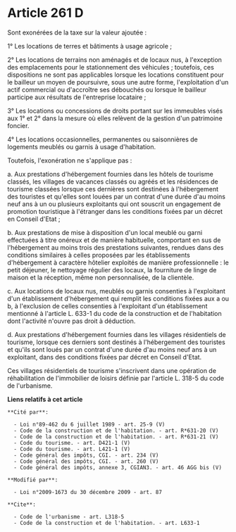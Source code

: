 # Article 261 D

Sont exonérées de la taxe sur la valeur ajoutée : 

1° Les locations de terres et bâtiments à usage agricole ; 

2° Les locations de terrains non aménagés et de locaux nus, à l'exception des emplacements pour le stationnement des
véhicules ; toutefois, ces dispositions ne sont pas applicables lorsque les locations constituent pour le bailleur un moyen
de poursuivre, sous une autre forme, l'exploitation d'un actif commercial ou d'accroître ses débouchés ou lorsque le bailleur
participe aux résultats de l'entreprise locataire ; 

3° Les locations ou concessions de droits portant sur les immeubles visés aux 1° et 2° dans la mesure où elles relèvent de la
gestion d'un patrimoine foncier. 

4° Les locations occasionnelles, permanentes ou saisonnières de logements meublés ou garnis à usage d'habitation. 

Toutefois, l'exonération ne s'applique pas : 

a. Aux prestations d'hébergement fournies dans les hôtels de tourisme classés, les villages de vacances classés ou agréés et
les résidences de tourisme classées lorsque ces dernières sont destinées à l'hébergement des touristes et qu'elles sont
louées par un contrat d'une durée d'au moins neuf ans à un  ou plusieurs exploitants qui ont souscrit un engagement de
promotion touristique à l'étranger dans les conditions fixées par un décret en Conseil d'Etat ; 

b. Aux prestations de mise à disposition d'un local meublé ou garni effectuées à titre onéreux et de manière habituelle,
comportant en sus de l'hébergement au moins trois des prestations suivantes, rendues dans des conditions similaires à celles
proposées par les établissements d'hébergement à caractère hôtelier exploités de manière professionnelle : le petit déjeuner,
le nettoyage régulier des locaux, la fourniture de linge de maison et la réception, même non personnalisée, de la clientèle. 

c. Aux locations de locaux nus, meublés ou garnis consenties à l'exploitant d'un établissement d'hébergement qui remplit les
conditions fixées aux a ou b, à l'exclusion de celles consenties à l'exploitant d'un établissement mentionné à l'article L.
633-1 du code de la construction et de l'habitation dont l'activité n'ouvre pas droit à déduction. 

d. Aux prestations d'hébergement fournies dans les villages résidentiels de tourisme, lorsque ces derniers sont destinés à
l'hébergement des touristes et qu'ils sont loués par un contrat d'une durée d'au moins neuf ans à un exploitant, dans des
conditions fixées par décret en Conseil d'Etat. 

Ces villages résidentiels de tourisme s'inscrivent dans une opération de réhabilitation de l'immobilier de loisirs définie
par l'article L. 318-5 du code de l'urbanisme.

**Liens relatifs à cet article**

	**Cité par**:

	  - Loi n°89-462 du 6 juillet 1989 - art. 25-9 (V)
	  - Code de la construction et de l'habitation. - art. R*631-20 (V)
	  - Code de la construction et de l'habitation. - art. R*631-21 (V)
	  - Code du tourisme. - art. D421-1 (V)
	  - Code du tourisme. - art. L421-1 (V)
	  - Code général des impôts, CGI. - art. 234 (V)
	  - Code général des impôts, CGI. - art. 260 (V)
	  - Code général des impôts, annexe 3, CGIAN3. - art. 46 AGG bis (V)

	**Modifié par**:

	  - Loi n°2009-1673 du 30 décembre 2009 - art. 87

	**Cite**:

	  - Code de l'urbanisme - art. L318-5
	  - Code de la construction et de l'habitation. - art. L633-1
